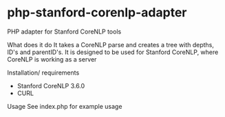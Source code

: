# php-stanford-corenlp-adapter
PHP adapter for Stanford CoreNLP tools

What does it do
It takes a CoreNLP parse and creates a tree with depths, ID's and parentID's. It is designed to be used for Stanford CoreNLP, where CoreNLP is working as a server

Installation/ requirements
- Stanford CoreNLP 3.6.0
- CURL 

Usage
See index.php for example usage



